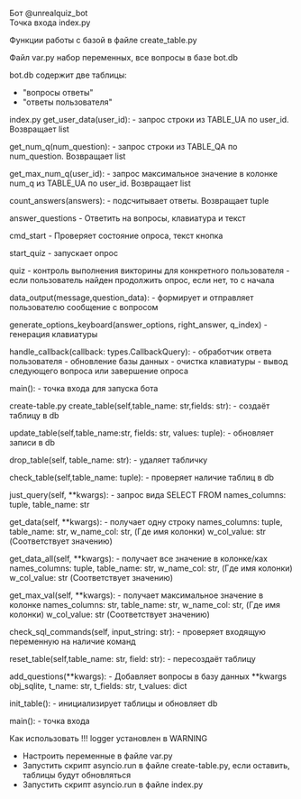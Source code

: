 Бот @unrealquiz_bot  
Точка входа index.py

Функции работы с базой в файле create_table.py

Файл var.py набор переменных, все вопросы в базе bot.db

bot.db содержит две таблицы:
   - "вопросы ответы"
   - "ответы пользователя"

index.py
   get_user_data(user_id):
      - запрос строки из TABLE_UA по user_id. Возвращает list

   get_num_q(num_question):
      - запрос строки из TABLE_QA по num_question. Возвращает list

   get_max_num_q(user_id):
      - запрос максимальное значение в колонке num_q из TABLE_UA по user_id. Возвращает list

   count_answers(answers):
      - подсчитывает ответы. Возвращает tuple

   answer_questions
      - Ответить на вопросы, клавиатура и текст

   cmd_start
      - Проверяет состояние опроса, текст кнопка

   start_quiz
      -  запускает опрос

   quiz
      - контроль выполнения викторины для конкретного пользователя
         - если пользователь найден продолжить опрос, если нет, то с начала

   data_output(message,question_data):
      - формирует и отправляет пользователю сообщение с вопросом

   generate_options_keyboard(answer_options, right_answer, q_index)
      - генерация клавиатуры

   handle_callback(callback: types.CallbackQuery):
      - обработчик ответа пользователя
         - обновление базы данных
         - очистка клавиатуры
         - вывод следующего вопроса или завершение опроса

   main():
      -  точка входа для запуска бота



create-table.py
   create_table(self,table_name: str,fields: str):
      - создаёт таблицу в db

   update_table(self,table_name:str, fields: str, values: tuple):
      - обновляет записи в db

   drop_table(self, table_name: str):
      - удаляет табличку

   check_table(self,table_name: tuple):
      - проверяет наличие таблиц в db

   just_query(self, **kwargs):
      - запрос вида SELECT FROM
         names_columns: tuple,
         table_name: str

   get_data(self, **kwargs):
      - получает одну строку
         names_columns: tuple, 
         table_name: str, 
         w_name_col: str, (Где имя колонки) 
         w_col_value: str (Соответствует значению)

   get_data_all(self, **kwargs):
      - получает все значение в колонке/ках
         names_columns: tuple, 
         table_name: str, 
         w_name_col: str, (Где имя колонки) 
         w_col_value: str (Соответствует значению)

   get_max_val(self, **kwargs):
      - получает максимальное значение в колонке
         names_columns: str, 
         table_name: str, 
         w_name_col: str, (Где имя колонки) 
         w_col_value: str (Соответствует значению)

   check_sql_commands(self, input_string: str):
      - проверяет входящую переменную на наличие команд

   reset_table(self,table_name: str, field: str):
      - пересоздаёт таблицу 

   add_questions(**kwargs):
      - Добавляет вопросы в базу данных
      **kwargs
         obj_sqlite, 
         t_name: str, 
         t_fields: str, 
         t_values: dict

   init_table():
      - инициализирует таблицы и обновляет db

   main():
      - точка входа


Как использовать
!!! logger установлен в WARNING
- Настроить переменные в файле var.py
- Запустить скрипт asyncio.run в файле create-table.py, если оставить, таблицы будут обновляться
- Запустить скрипт asyncio.run в файле index.py
